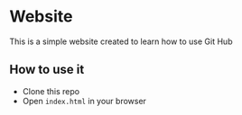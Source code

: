 # Website
This is a simple website created to learn how to use Git Hub

## How to use it
- Clone this repo
- Open `index.html` in your browser
